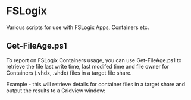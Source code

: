 # FSLogix
Various scripts for use with FSLogix Apps, Containers etc.

## Get-FileAge.ps1
To report on FSLogix Containers usage, you can use Get-FileAge.ps1 to retrieve the file last write time, last modifed time and file owner for Containers (.vhdx, .vhdx) files in a target file share.

Example - this will retrieve details for container files in a target share and output the results to a Gridview window:

``` Get-FileAge -Path \\server\share\folder -Include *.vhd, *.vhdx | Out-GridView
